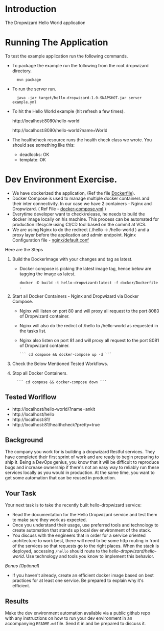 # Introduction

The Dropwizard Hello World application

# Running The Application

To test the example application run the following commands.

* To package the example run the following from the root dropwizard directory.

        mvn package

* To run the server run.

        java -jar target/hello-dropwizard-1.0-SNAPSHOT.jar server example.yml

* To hit the Hello World example (hit refresh a few times).

	http://localhost:8080/hello-world

	http://localhost:8080/hello-world?name=World

* The healthcheck resource runs the health check class we wrote. You should see something like this:

  * deadlocks: OK
  * template: OK

# Dev Environment Exercise.
* We have dockerized the application,  (Ref the file [Dockerfile](https://github.com/ankitschopra/hello-dropwizard/blob/master/docker/Dockerfile)). 
* Docker Compose is used to manage multiple docker containers and their inter connectivity. In our case we have 2 containers -  Nginx and Dropwizard.  ( Ref File - [docker-compose.yml](https://github.com/ankitschopra/hello-dropwizard/blobblob/master/compose/docker-compose.yml) )
* Everytime developer want to check/release, he needs to build the docker image locally on his machine. This process can be automated for production lifecycle using CI/CD tool based on the commit at VCS. 
* We are using Nginx to do the redirect ( /hello -> /hello-world ) and a proxy layer before the application and admin endpoint. Nginx Configuration file - [nginx/default.conf](https://github.com/ankitschopra/hello-dropwizard/blobblob/master/compose/nginx/default.conf)

Here are the Steps

1. Build the DockerImage with your changes and tag as latest.
     - Docker compose is picking the latest image tag, hence below are tagging the image as latest. 
   
         ``` docker -D build -t hello-dropwizard:latest -f docker/Dockerfile . ```


2. Start all Docker Containers  - Nginx and Dropwizard via Docker Compose.
   - Nginx will listen on port 80 and will proxy all request to the port 8080 of Dropwizard container.
   - Nginx will also do the redirct of /hello to /hello-world as requested in the tasks list.
   - Nginx also  listen on port 81 and will proxy all request to the port 8081 of Dropwizard container.

         ``` cd compose && docker-compose up -d ```


3. Check the Below Mentioned Tested Workflows. 


4. Stop all Docker Containers.

         ``` cd compose && docker-compose down ```



## Tested Worlflow 
* http://localhost/hello-world/?name=ankit 
* http://localhost/hello
* http://localhost:81/
* http://localhost:81/healthcheck?pretty=true

## Background
The company you work for is building a dropwizard Restful services.
They have completed their first sprint of work and are ready to begin preparing to ship it. Being a DevOps genius, you know that it will be difficult to reproduce bugs and increase  ownership if there's not an easy way to  reliably run these services locally as you would in production. At the same time, you want to get some automation that can be reused in production.

## Your Task
Your next task is to take the recently built hello-dropwizard service:

- Read the documentation for the Hello Dropwizard service and test them to make sure they work as expected.
- Once you understand their usage, use preferred tools and technology to create automation that stands up local dev environment of the stack.
- You discuss with the engineers that in order for a service oriented architecture to work best, there will need to be some http routing in front of the services so that requests go to the right places. When the stack is deployed, accessing `/hello` should route to the *hello-dropwizard/hello-world*. Use technology and tools you know to implement this behavior.

*Bonus (Optional)*
- If you haven't already, create an efficient docker image based on best practices for at least one service. Be prepared to explain why it's efficient.

## Results

Make the dev environment automation available via a public github repo with any instructions on how to run your dev environment in an accompanying `README.md` file. Send it in and be prepared to discuss it.
